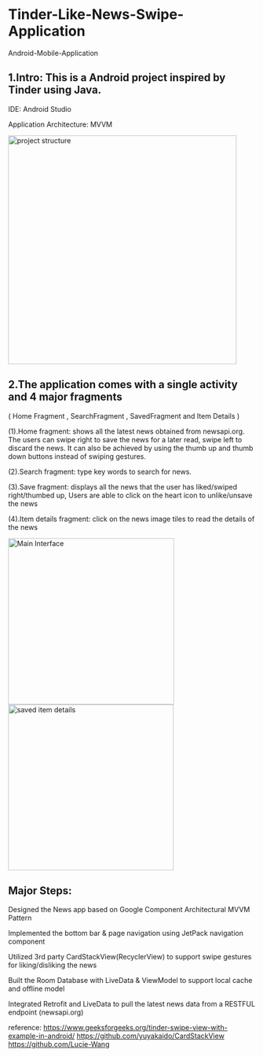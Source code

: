 # Tinder-Like-News-Swipe-Application
 Android-Mobile-Application

## 1.Intro: This is a Android project inspired by Tinder using Java.

IDE: Android Studio

Application Architecture: MVVM 

<img width="465" alt=" project structure" src="https://user-images.githubusercontent.com/27842254/140228956-c27913d6-36d1-4c91-b11b-6a91004689de.png">


## 2.The application comes with a single activity and 4 major fragments 

( Home Fragment , SearchFragment , SavedFragment and Item Details )

(1).Home fragment: shows all the latest news obtained from newsapi.org. 
The users can swipe right to save the news for a later read, swipe left to discard the news. 
It can also be achieved by using the thumb up and thumb down buttons instead of swiping gestures.


(2).Search fragment: type key words to search for news.


(3).Save fragment: displays all the news that the user has liked/swiped right/thumbed up, 
Users are able to click on the heart icon to unlike/unsave the news

(4).Item details fragment: click on the news image tiles to read the details of the news

<img width="338" alt="Main Interface" src="https://user-images.githubusercontent.com/27842254/140229050-515f7830-205c-4622-ae99-d4769fecd2c3.png">




<img width="337" alt="saved item details" src="https://user-images.githubusercontent.com/27842254/140229099-a24e1d16-1fa6-49ad-b264-312ce04a75e3.png">


## Major Steps:
Designed the News app based on Google Component Architectural MVVM Pattern

Implemented the bottom bar & page navigation using JetPack navigation component

Utilized 3rd party CardStackView(RecyclerView) to support swipe gestures for liking/disliking the news

Built the Room Database with LiveData & ViewModel to support local cache and offline model

Integrated Retrofit and LiveData to pull the latest news data from a RESTFUL endpoint (newsapi.org)


reference:
https://www.geeksforgeeks.org/tinder-swipe-view-with-example-in-android/
https://github.com/yuyakaido/CardStackView
https://github.com/Lucie-Wang
